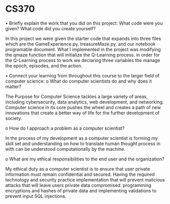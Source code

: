 # CS370

•	Briefly explain the work that you did on this project: What code were you given? What code did you create yourself?

In this project we were given the starter code that expands into three files which are the GameExperience.py, treasureMaze.py, and our notebook programable document. What I implemented in the project was modifying the qmaze function that will initialize the Q-Learning process. in order for the Q-Learning process to work we declaring  three variables the manage the epoch, episodes, and the action.

•	Connect your learning from throughout this course to the larger field of computer science:
o	What do computer scientists do and why does it matter?

The Purpose for Computer Science tackles a large variety of areas, including cybersecurity, data analytics, web development, and networking. Computer science in its core pushes the wheel and creates a path of new innovations that create a better way of life for the further development of society.

o	How do I approach a problem as a computer scientist?

In the process of my development as a computer scientist is forming my skill set and understanding on how to translate human thought process in with can be understood computationally by the machine. 

o	What are my ethical responsibilities to the end user and the organization?

My ethical duty as a computer scientist is to ensure that user private information must remain confidential and secured. Having the required technology and security practice implementation that will prevent malicious attacks that will leave users private data compromised. programming encryptions and hashes of private data and implementing validations to prevent input SQL injections.
